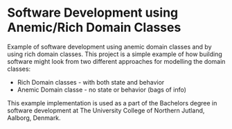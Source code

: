 # Software Development using Anemic/Rich Domain Classes
Example of software development using anemic domain classes and by using rich domain classes. This project is a simple example of how building software might look from two different approaches for modelling the domain classes:
* Rich Domain classes - with both state and behavior
* Anemic Domain classe - no state or behavior (bags of info)

This example implementation is used as a part of the Bachelors degree in software development at The University College of Northern Jutland, Aalborg, Denmark.
